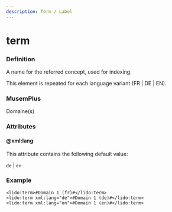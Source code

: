 ```yaml
---
description: Term / Label
---
```


# term

### Definition

A name for the referred concept, used for indexing.

This element is repeated for each language variant \(FR \| DE \| EN\).

### MusemPlus

Domaine\(s\)

### Attributes

#### @xml:lang

This attribute contains the following default value:

`de` \| `en`

### Example

```markup
<lido:term>#Domain 1 (fr)#</lido:term>
<lido:term xml:lang="de">#Domain 1 (de)#</lido:term>
<lido:term xml:lang="en">#Domain 1 (en)#</lido:term>
```

